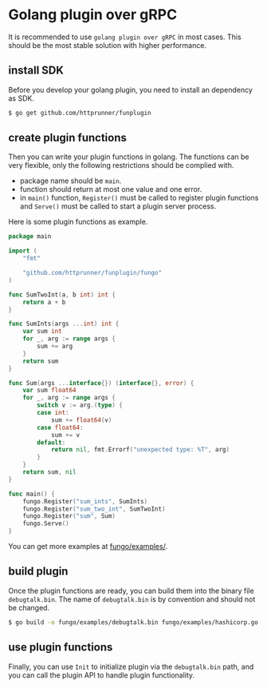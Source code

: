 # Golang plugin over gRPC

It is recommended to use `golang plugin over gRPC` in most cases. This should be the most stable solution with higher performance.

## install SDK

Before you develop your golang plugin, you need to install an dependency as SDK.

```bash
$ go get github.com/httprunner/funplugin
```

## create plugin functions

Then you can write your plugin functions in golang. The functions can be very flexible, only the following restrictions should be complied with.

- package name should be `main`.
- function should return at most one value and one error.
- in `main()` function, `Register()` must be called to register plugin functions and `Serve()` must be called to start a plugin server process.

Here is some plugin functions as example.

```go
package main

import (
	"fmt"

	"github.com/httprunner/funplugin/fungo"
)

func SumTwoInt(a, b int) int {
	return a + b
}

func SumInts(args ...int) int {
	var sum int
	for _, arg := range args {
		sum += arg
	}
	return sum
}

func Sum(args ...interface{}) (interface{}, error) {
	var sum float64
	for _, arg := range args {
		switch v := arg.(type) {
		case int:
			sum += float64(v)
		case float64:
			sum += v
		default:
			return nil, fmt.Errorf("unexpected type: %T", arg)
		}
	}
	return sum, nil
}

func main() {
	fungo.Register("sum_ints", SumInts)
	fungo.Register("sum_two_int", SumTwoInt)
	fungo.Register("sum", Sum)
	fungo.Serve()
}
```

You can get more examples at [fungo/examples/].

## build plugin

Once the plugin functions are ready, you can build them into the binary file `debugtalk.bin`. The name of `debugtalk.bin` is by convention and should not be changed.

```bash
$ go build -o fungo/examples/debugtalk.bin fungo/examples/hashicorp.go fungo/examples/debugtalk.go
```

## use plugin functions

Finally, you can use `Init` to initialize plugin via the `debugtalk.bin` path, and you can call the plugin API to handle plugin functionality.


[fungo/examples/]: ../fungo/examples/
